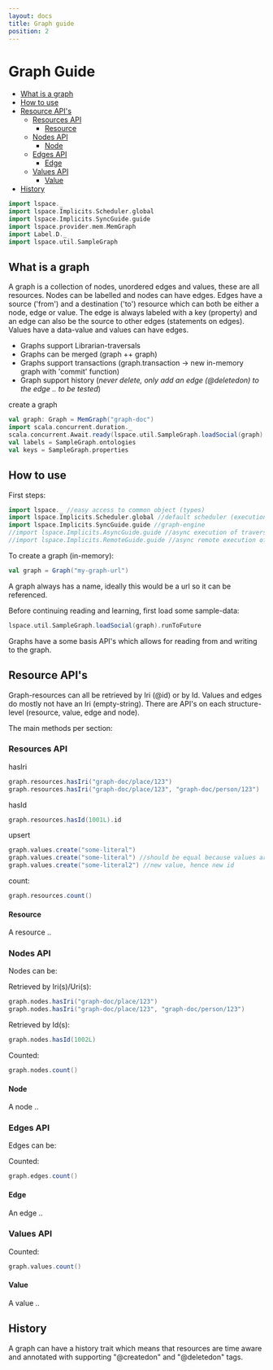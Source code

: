 ```yaml
---
layout: docs
title: Graph guide
position: 2
---
```


# Graph Guide
* [What is a graph](#what-is-a-graph)
* [How to use](#how-to-use)
* [Resource API's](#resource-api's)
  * [Resources API](#resources-api)
    * [Resource](#resource)
  * [Nodes API](#nodes-api)
    * [Node](#node)
  * [Edges API](#edges-api)
    * [Edge](#edge)
  * [Values API](#values-api)
    * [Value](#value)
* [History](#history)
 
 ```scala mdoc:invisible
 import lspace._
 import lspace.Implicits.Scheduler.global
 import lspace.Implicits.SyncGuide.guide
 import lspace.provider.mem.MemGraph
 import Label.D._
 import lspace.util.SampleGraph
 ```
 
## What is a graph
A graph is a collection of nodes, unordered edges and values, these are all resources. 
Nodes can be labelled and nodes can have edges.
Edges have a source ('from') and a destination ('to') resource which can both be either a node, edge or value. 
The edge is always labeled with a key (property) and an edge can also be the source to other edges (statements on edges).
Values have a data-value and values can have edges.

* Graphs support Librarian-traversals
* Graphs can be merged (graph ++ graph)
* Graphs support transactions (graph.transaction -> new in-memory graph with 'commit' function)
* Graph support history (*never delete, only add an edge (@deletedon) to the edge .. to be tested*)

create a graph
 ```scala mdoc
 val graph: Graph = MemGraph("graph-doc")
 import scala.concurrent.duration._
 scala.concurrent.Await.ready(lspace.util.SampleGraph.loadSocial(graph).runToFuture, 5.seconds)
 val labels = SampleGraph.ontologies
 val keys = SampleGraph.properties
 ```
 
## How to use
First steps:
```scala mdoc
import lspace._ //easy access to common object (types)
import lspace.Implicits.Scheduler.global //default scheduler (execution context)
import lspace.Implicits.SyncGuide.guide //graph-engine
//import lspace.Implicits.AsyncGuide.guide //async execution of traversals
//import lspace.Implicits.RemoteGuide.guide //async remote execution of traversals (w.i.p.)
```
To create a graph (in-memory):
```scala mdoc
val graph = Graph("my-graph-url")
```
A graph always has a name, ideally this would be a url so it can be referenced.

Before continuing reading and learning, first load some sample-data:
```scala mdoc
lspace.util.SampleGraph.loadSocial(graph).runToFuture
```

Graphs have a some basis API's which allows for reading from and writing to the graph. 

## Resource API's
Graph-resources can all be retrieved by Iri (@id) or by Id. Values and edges do mostly not have an Iri (empty-string).
There are API's on each structure-level (resource, value, edge and node). 

The main methods per section:

### Resources API

hasIri
```scala mdoc
graph.resources.hasIri("graph-doc/place/123")
graph.resources.hasIri("graph-doc/place/123", "graph-doc/person/123")
```

hasId
```scala mdoc
graph.resources.hasId(1001L).id
```

upsert
```scala mdoc
graph.values.create("some-literal")
graph.values.create("some-literal") //should be equal because values are deduplicated
graph.values.create("some-literal2") //new value, hence new id
```
count:
```scala mdoc
graph.resources.count()
```

#### Resource
A resource ..
 
### Nodes API
Nodes can be: 

Retrieved by Iri(s)/Uri(s):
```scala mdoc
graph.nodes.hasIri("graph-doc/place/123")
graph.nodes.hasIri("graph-doc/place/123", "graph-doc/person/123")
```
 
Retrieved by Id(s):
```scala mdoc
graph.nodes.hasId(1002L)
```

Counted:
```scala mdoc
graph.nodes.count()
```

#### Node
A node ..

### Edges API
Edges can be:

Counted:
```scala mdoc
graph.edges.count()
```

#### Edge
An edge ..

### Values API

Counted:
```scala mdoc
graph.values.count()
```

#### Value
A value ..
 
## History
 A graph can have a history trait which means that resources are time aware and 
 annotated with supporting "@createdon" and "@deletedon" tags.
 